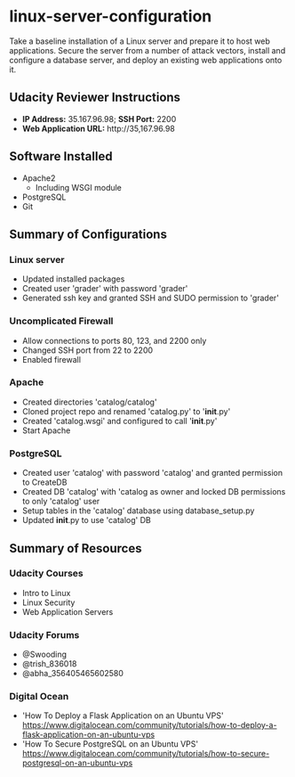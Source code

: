 # linux-server-configuration
Take a baseline installation of a Linux server and prepare it to host web applications. Secure the server from a number of attack vectors, install and configure a database server, and deploy an existing web applications onto it.

## Udacity Reviewer Instructions

* __IP Address:__ 35.167.96.98; __SSH Port:__ 2200
* __Web Application URL:__ http://35,167.96.98

## Software Installed

* Apache2
  * Including WSGI module
* PostgreSQL
* Git

## Summary of Configurations

### Linux server
* Updated installed packages
* Created user 'grader' with password 'grader'
* Generated ssh key and granted SSH and SUDO permission to 'grader' 

### Uncomplicated Firewall
* Allow connections to ports 80, 123, and 2200 only
* Changed SSH port from 22 to 2200
* Enabled firewall

### Apache
* Created directories 'catalog/catalog'
* Cloned project repo and renamed 'catalog.py' to '__init__.py'
* Created 'catalog.wsgi' and configured to call '__init__.py'
* Start Apache

### PostgreSQL
* Created user 'catalog' with password 'catalog' and granted permission to CreateDB
* Created DB 'catalog' with 'catalog as owner and locked DB permissions to only 'catalog' user
* Setup tables in the 'catalog' database using database_setup.py
* Updated __init__.py to use 'catalog' DB

## Summary of Resources

### Udacity Courses
* Intro to Linux
* Linux Security
* Web Application Servers

### Udacity Forums
* @Swooding
* @trish_836018
* @abha_356405465602580

### Digital Ocean
* 'How To Deploy a Flask Application on an Ubuntu VPS' 
  https://www.digitalocean.com/community/tutorials/how-to-deploy-a-flask-application-on-an-ubuntu-vps
* 'How To Secure PostgreSQL on an Ubuntu VPS'
  https://www.digitalocean.com/community/tutorials/how-to-secure-postgresql-on-an-ubuntu-vps
